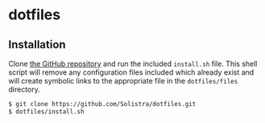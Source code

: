 # dotfiles

## Installation
Clone [the GitHub repository][repo] and run the included `install.sh` file. This shell script will remove any configuration files included which already exist and will create symbolic links to the appropriate file in the `dotfiles/files` directory.

```sh
$ git clone https://github.com/Solistra/dotfiles.git
$ dotfiles/install.sh
```

[repo]: https://github.com/Solistra/dotfiles
